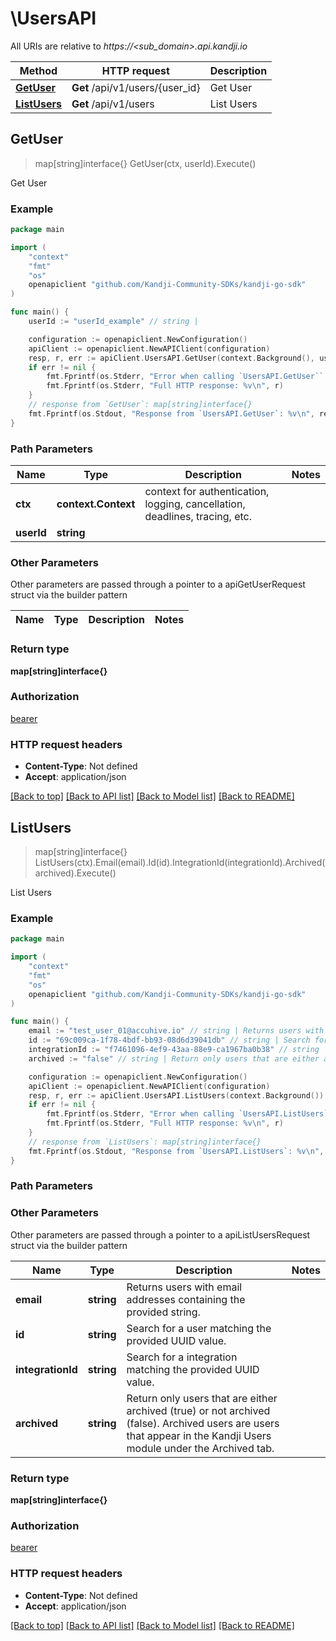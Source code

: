 # \UsersAPI

All URIs are relative to *https://&lt;sub_domain&gt;.api.kandji.io*

Method | HTTP request | Description
------------- | ------------- | -------------
[**GetUser**](UsersAPI.md#GetUser) | **Get** /api/v1/users/{user_id} | Get User
[**ListUsers**](UsersAPI.md#ListUsers) | **Get** /api/v1/users | List Users



## GetUser

> map[string]interface{} GetUser(ctx, userId).Execute()

Get User



### Example

```go
package main

import (
	"context"
	"fmt"
	"os"
	openapiclient "github.com/Kandji-Community-SDKs/kandji-go-sdk"
)

func main() {
	userId := "userId_example" // string | 

	configuration := openapiclient.NewConfiguration()
	apiClient := openapiclient.NewAPIClient(configuration)
	resp, r, err := apiClient.UsersAPI.GetUser(context.Background(), userId).Execute()
	if err != nil {
		fmt.Fprintf(os.Stderr, "Error when calling `UsersAPI.GetUser``: %v\n", err)
		fmt.Fprintf(os.Stderr, "Full HTTP response: %v\n", r)
	}
	// response from `GetUser`: map[string]interface{}
	fmt.Fprintf(os.Stdout, "Response from `UsersAPI.GetUser`: %v\n", resp)
}
```

### Path Parameters


Name | Type | Description  | Notes
------------- | ------------- | ------------- | -------------
**ctx** | **context.Context** | context for authentication, logging, cancellation, deadlines, tracing, etc.
**userId** | **string** |  | 

### Other Parameters

Other parameters are passed through a pointer to a apiGetUserRequest struct via the builder pattern


Name | Type | Description  | Notes
------------- | ------------- | ------------- | -------------


### Return type

**map[string]interface{}**

### Authorization

[bearer](../README.md#bearer)

### HTTP request headers

- **Content-Type**: Not defined
- **Accept**: application/json

[[Back to top]](#) [[Back to API list]](../README.md#documentation-for-api-endpoints)
[[Back to Model list]](../README.md#documentation-for-models)
[[Back to README]](../README.md)


## ListUsers

> map[string]interface{} ListUsers(ctx).Email(email).Id(id).IntegrationId(integrationId).Archived(archived).Execute()

List Users



### Example

```go
package main

import (
	"context"
	"fmt"
	"os"
	openapiclient "github.com/Kandji-Community-SDKs/kandji-go-sdk"
)

func main() {
	email := "test_user_01@accuhive.io" // string | Returns users with email addresses containing the provided string. (optional)
	id := "69c009ca-1f78-4bdf-bb93-08d6d39041db" // string | Search for a user matching the provided UUID value. (optional)
	integrationId := "f7461096-4ef9-43aa-88e9-ca1967ba0b38" // string | Search for a integration matching the provided UUID value. (optional)
	archived := "false" // string | Return only users that are either archived (true) or not archived (false). Archived users are users that appear in the Kandji Users module under the Archived tab. (optional)

	configuration := openapiclient.NewConfiguration()
	apiClient := openapiclient.NewAPIClient(configuration)
	resp, r, err := apiClient.UsersAPI.ListUsers(context.Background()).Email(email).Id(id).IntegrationId(integrationId).Archived(archived).Execute()
	if err != nil {
		fmt.Fprintf(os.Stderr, "Error when calling `UsersAPI.ListUsers``: %v\n", err)
		fmt.Fprintf(os.Stderr, "Full HTTP response: %v\n", r)
	}
	// response from `ListUsers`: map[string]interface{}
	fmt.Fprintf(os.Stdout, "Response from `UsersAPI.ListUsers`: %v\n", resp)
}
```

### Path Parameters



### Other Parameters

Other parameters are passed through a pointer to a apiListUsersRequest struct via the builder pattern


Name | Type | Description  | Notes
------------- | ------------- | ------------- | -------------
 **email** | **string** | Returns users with email addresses containing the provided string. | 
 **id** | **string** | Search for a user matching the provided UUID value. | 
 **integrationId** | **string** | Search for a integration matching the provided UUID value. | 
 **archived** | **string** | Return only users that are either archived (true) or not archived (false). Archived users are users that appear in the Kandji Users module under the Archived tab. | 

### Return type

**map[string]interface{}**

### Authorization

[bearer](../README.md#bearer)

### HTTP request headers

- **Content-Type**: Not defined
- **Accept**: application/json

[[Back to top]](#) [[Back to API list]](../README.md#documentation-for-api-endpoints)
[[Back to Model list]](../README.md#documentation-for-models)
[[Back to README]](../README.md)

